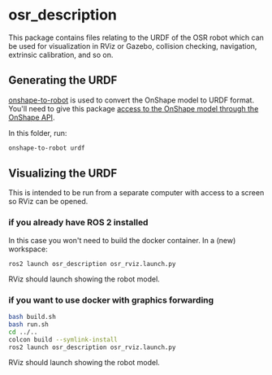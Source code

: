 # osr_description

This package contains files relating to the URDF of the OSR robot which can be used for visualization in RViz or Gazebo, collision checking, navigation, extrinsic calibration, and so on.

## Generating the URDF

[onshape-to-robot](https://onshape-to-robot.readthedocs.io/) is used to convert the OnShape model to URDF format. You'll need to give this package [access to the OnShape model through the OnShape API](https://onshape-to-robot.readthedocs.io/en/latest/installation.html#setting-up-your-api-key).

In this folder, run:

```bash
onshape-to-robot urdf
```

## Visualizing the URDF

This is intended to be run from a separate computer with access to a screen so RViz can be opened.

### if you already have ROS 2 installed

In this case you won't need to build the docker container. In a (new) workspace:

```
ros2 launch osr_description osr_rviz.launch.py
```

RViz should launch showing the robot model.

### if you want to use docker with graphics forwarding

```bash
bash build.sh
bash run.sh
cd ../..
colcon build --symlink-install
ros2 launch osr_description osr_rviz.launch.py
```

RViz should launch showing the robot model.

